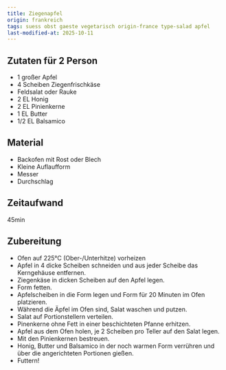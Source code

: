 ```yaml
---
title: Ziegenapfel
origin: frankreich
tags: suess obst gaeste vegetarisch origin-france type-salad apfel
last-modified-at: 2025-10-11
---
```

## Zutaten für 2 Person

 * 1 großer Apfel  
 * 4 Scheiben Ziegenfrischkäse  
 * Feldsalat oder Rauke  
 * 2 EL Honig  
 * 2 EL Pinienkerne  
 * 1 EL Butter  
 * 1/2 EL Balsamico  

## Material
 * Backofen mit Rost oder Blech  
 * Kleine Auflaufform  
 * Messer  
 * Durchschlag  

## Zeitaufwand 
  45min  

## Zubereitung
* Ofen auf 225°C (Ober-/Unterhitze) vorheizen
* Apfel in 4 dicke Scheiben schneiden und aus jeder Scheibe das
  Kerngehäuse entfernen.
* Ziegenkäse in dicken Scheiben auf den Apfel legen.
* Form fetten.
* Apfelscheiben in die Form legen und Form für 20 Minuten im Ofen
  platzieren.
* Während die Äpfel im Ofen sind, Salat waschen und putzen.
* Salat auf Portionstellern verteilen.
* Pinenkerne ohne Fett in einer beschichteten Pfanne erhitzen.
* Apfel aus dem Ofen holen, je 2 Scheiben pro Teller auf den Salat
  legen.
* Mit den Pinienkernen bestreuen.
* Honig, Butter und Balsamico in der noch warmen Form verrühren und über
  die angerichteten Portionen gießen.
* Futtern!
